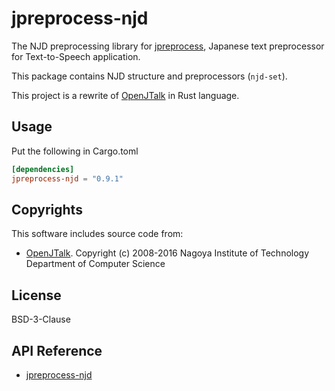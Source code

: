 # jpreprocess-njd

The NJD preprocessing library for [jpreprocess](https://crates.io/crates/jpreprocess),
Japanese text preprocessor for Text-to-Speech application.

This package contains NJD structure and preprocessors (`njd-set`).

This project is a rewrite of [OpenJTalk](http://open-jtalk.sourceforge.net/) in Rust language.

## Usage

Put the following in Cargo.toml

```toml
[dependencies]
jpreprocess-njd = "0.9.1"
```

## Copyrights

This software includes source code from:

- [OpenJTalk](http://open-jtalk.sourceforge.net/).
  Copyright (c) 2008-2016  Nagoya Institute of Technology Department of Computer Science

## License

BSD-3-Clause

## API Reference

- [jpreprocess-njd](https://docs.rs/jpreprocess-njd)

